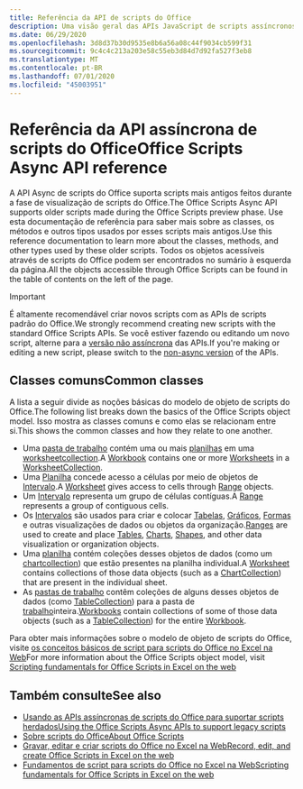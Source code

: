 ```yaml
---
title: Referência da API de scripts do Office
description: Uma visão geral das APIs JavaScript de scripts assíncronos do Office.
ms.date: 06/29/2020
ms.openlocfilehash: 3d8d37b30d9535e8b6a56a08c44f9034cb599f31
ms.sourcegitcommit: 9c4c4c213a203e58c55eb3d84d7d92fa527f3eb8
ms.translationtype: MT
ms.contentlocale: pt-BR
ms.lasthandoff: 07/01/2020
ms.locfileid: "45003951"
---
```

# <a name="office-scripts-async-api-reference"></a><span data-ttu-id="a3ce8-103">Referência da API assíncrona de scripts do Office</span><span class="sxs-lookup"><span data-stu-id="a3ce8-103">Office Scripts Async API reference</span></span>

<span data-ttu-id="a3ce8-104">A API Async de scripts do Office suporta scripts mais antigos feitos durante a fase de visualização de scripts do Office.</span><span class="sxs-lookup"><span data-stu-id="a3ce8-104">The Office Scripts Async API supports older scripts made during the Office Scripts preview phase.</span></span> <span data-ttu-id="a3ce8-105">Use esta documentação de referência para saber mais sobre as classes, os métodos e outros tipos usados por esses scripts mais antigos.</span><span class="sxs-lookup"><span data-stu-id="a3ce8-105">Use this reference documentation to learn more about the classes, methods, and other types used by these older scripts.</span></span> <span data-ttu-id="a3ce8-106">Todos os objetos acessíveis através de scripts do Office podem ser encontrados no sumário à esquerda da página.</span><span class="sxs-lookup"><span data-stu-id="a3ce8-106">All the objects accessible through Office Scripts can be found in the table of contents on the left of the page.</span></span>

> [!IMPORTANT]
> <span data-ttu-id="a3ce8-107">É altamente recomendável criar novos scripts com as APIs de scripts padrão do Office.</span><span class="sxs-lookup"><span data-stu-id="a3ce8-107">We strongly recommend creating new scripts with the standard Office Scripts APIs.</span></span> <span data-ttu-id="a3ce8-108">Se você estiver fazendo ou editando um novo script, alterne para a [versão não assíncrona](?view=office-scripts) das APIs.</span><span class="sxs-lookup"><span data-stu-id="a3ce8-108">If you're making or editing a new script, please switch to the [non-async version](?view=office-scripts) of the APIs.</span></span>

## <a name="common-classes"></a><span data-ttu-id="a3ce8-109">Classes comuns</span><span class="sxs-lookup"><span data-stu-id="a3ce8-109">Common classes</span></span>

<span data-ttu-id="a3ce8-110">A lista a seguir divide as noções básicas do modelo de objeto de scripts do Office.</span><span class="sxs-lookup"><span data-stu-id="a3ce8-110">The following list breaks down the basics of the Office Scripts object model.</span></span> <span data-ttu-id="a3ce8-111">Isso mostra as classes comuns e como elas se relacionam entre si.</span><span class="sxs-lookup"><span data-stu-id="a3ce8-111">This shows the common classes and how they relate to one another.</span></span>

- <span data-ttu-id="a3ce8-112">Uma [pasta de trabalho](/javascript/api/office-scripts/excelscript/excelscript.workbook) contém uma ou mais [planilhas](/javascript/api/office-scripts/excelscript/excelscript.worksheet) em uma [worksheetcollection](/javascript/api/office-scripts/excelscript/excelscript.worksheetcollection).</span><span class="sxs-lookup"><span data-stu-id="a3ce8-112">A [Workbook](/javascript/api/office-scripts/excelscript/excelscript.workbook) contains one or more [Worksheets](/javascript/api/office-scripts/excelscript/excelscript.worksheet) in a [WorksheetCollection](/javascript/api/office-scripts/excelscript/excelscript.worksheetcollection).</span></span>
- <span data-ttu-id="a3ce8-113">Uma [Planilha](/javascript/api/office-scripts/excelscript/excelscript.worksheet) concede acesso a células por meio de objetos de [Intervalo](/javascript/api/office-scripts/excelscript/excelscript.range).</span><span class="sxs-lookup"><span data-stu-id="a3ce8-113">A [Worksheet](/javascript/api/office-scripts/excelscript/excelscript.worksheet) gives access to cells through [Range](/javascript/api/office-scripts/excelscript/excelscript.range) objects.</span></span>
- <span data-ttu-id="a3ce8-114">Um [Intervalo](/javascript/api/office-scripts/excelscript/excelscript.range) representa um grupo de células contíguas.</span><span class="sxs-lookup"><span data-stu-id="a3ce8-114">A [Range](/javascript/api/office-scripts/excelscript/excelscript.range) represents a group of contiguous cells.</span></span>
- <span data-ttu-id="a3ce8-115">Os [Intervalos](/javascript/api/office-scripts/excelscript/excelscript.range) são usados para criar e colocar [Tabelas](/javascript/api/office-scripts/excelscript/excelscript.table), [Gráficos](/javascript/api/office-scripts/excelscript/excelscript.chart), [Formas](/javascript/api/office-scripts/excelscript/excelscript.shape) e outras visualizações de dados ou objetos da organização.</span><span class="sxs-lookup"><span data-stu-id="a3ce8-115">[Ranges](/javascript/api/office-scripts/excelscript/excelscript.range) are used to create and place [Tables](/javascript/api/office-scripts/excelscript/excelscript.table), [Charts](/javascript/api/office-scripts/excelscript/excelscript.chart), [Shapes](/javascript/api/office-scripts/excelscript/excelscript.shape), and other data visualization or organization objects.</span></span>
- <span data-ttu-id="a3ce8-116">Uma [planilha](/javascript/api/office-scripts/excelscript/excelscript.worksheet) contém coleções desses objetos de dados (como um [chartcollection](/javascript/api/office-scripts/excelscript/excelscript.chartcollection)) que estão presentes na planilha individual.</span><span class="sxs-lookup"><span data-stu-id="a3ce8-116">A [Worksheet](/javascript/api/office-scripts/excelscript/excelscript.worksheet) contains collections of those data objects (such as a [ChartCollection](/javascript/api/office-scripts/excelscript/excelscript.chartcollection)) that are present in the individual sheet.</span></span>
- <span data-ttu-id="a3ce8-117">As [pastas de trabalho](/javascript/api/office-scripts/excelscript/excelscript.workbook) contêm coleções de alguns desses objetos de dados (como [TableCollection](/javascript/api/office-scripts/excelscript/excelscript.tablecollection)) para a pasta de [trabalho](/javascript/api/office-scripts/excelscript/excelscript.workbook)inteira.</span><span class="sxs-lookup"><span data-stu-id="a3ce8-117">[Workbooks](/javascript/api/office-scripts/excelscript/excelscript.workbook) contain collections of some of those data objects (such as a [TableCollection](/javascript/api/office-scripts/excelscript/excelscript.tablecollection)) for the entire [Workbook](/javascript/api/office-scripts/excelscript/excelscript.workbook).</span></span>

<span data-ttu-id="a3ce8-118">Para obter mais informações sobre o modelo de objeto de scripts do Office, visite [os conceitos básicos de script para scripts do Office no Excel na Web](/office/dev/scripts/develop/scripting-fundamentals)</span><span class="sxs-lookup"><span data-stu-id="a3ce8-118">For more information about the Office Scripts object model, visit [Scripting fundamentals for Office Scripts in Excel on the web](/office/dev/scripts/develop/scripting-fundamentals)</span></span>

## <a name="see-also"></a><span data-ttu-id="a3ce8-119">Também consulte</span><span class="sxs-lookup"><span data-stu-id="a3ce8-119">See also</span></span>

- [<span data-ttu-id="a3ce8-120">Usando as APIs assíncronas de scripts do Office para suportar scripts herdados</span><span class="sxs-lookup"><span data-stu-id="a3ce8-120">Using the Office Scripts Async APIs to support legacy scripts</span></span>](/office/dev/scripts/develop/excel-async-model)
- [<span data-ttu-id="a3ce8-121">Sobre scripts do Office</span><span class="sxs-lookup"><span data-stu-id="a3ce8-121">About Office Scripts</span></span>](/office/dev/scripts/overview/excel)
- [<span data-ttu-id="a3ce8-122">Gravar, editar e criar scripts do Office no Excel na Web</span><span class="sxs-lookup"><span data-stu-id="a3ce8-122">Record, edit, and create Office Scripts in Excel on the web</span></span>](/office/dev/scripts/tutorials/excel-tutorial)
- [<span data-ttu-id="a3ce8-123">Fundamentos de script para scripts do Office no Excel na Web</span><span class="sxs-lookup"><span data-stu-id="a3ce8-123">Scripting fundamentals for Office Scripts in Excel on the web</span></span>](/office/dev/scripts/develop/scripting-fundamentals)
